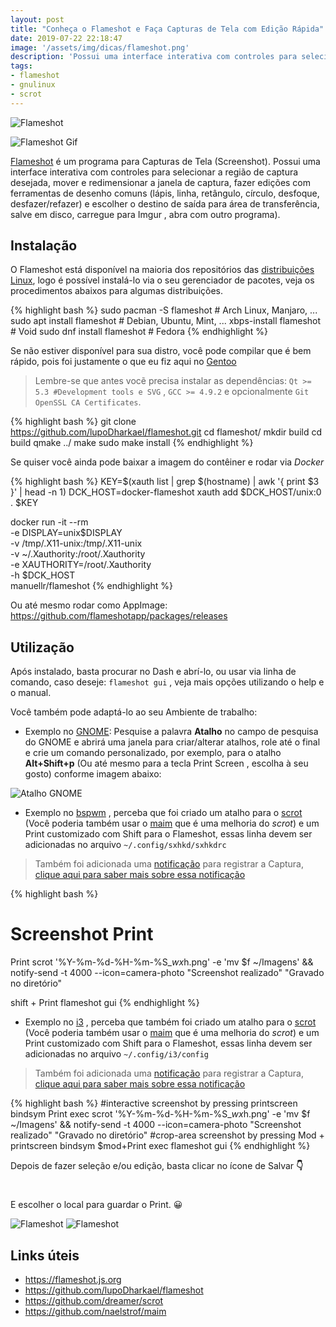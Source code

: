 ```yaml
---
layout: post
title: "Conheça o Flameshot e Faça Capturas de Tela com Edição Rápida"
date: 2019-07-22 22:18:47
image: '/assets/img/dicas/flameshot.png'
description: 'Possui uma interface interativa com controles para selecionar a região de captura desejada.'
tags:
- flameshot
- gnulinux
- scrot
---
```


![Flameshot](/assets/img/dicas/flameshot.png)

![Flameshot Gif](https://flameshot.js.org/_media/animatedUsage.gif)

[Flameshot](https://flameshot.js.org/) é um programa para Capturas de Tela (Screenshot). Possui uma interface interativa com controles para selecionar a região de captura desejada, mover e redimensionar a janela de captura, fazer edições com ferramentas de desenho comuns (lápis, linha, retângulo, círculo, desfoque, desfazer/refazer) e escolher o destino de saída para área de transferência, salve em disco, carregue para Imgur , abra com outro programa).

## Instalação

O Flameshot está disponível na maioria dos repositórios das [distribuições Linux](http://cse.google.com.br/cse?cx=004473188612396442360:qs2ekmnkweq&q=Distro), logo é possível instalá-lo via o seu gerenciador de pacotes, veja os procedimentos abaixos para algumas distribuições.

{% highlight bash %}
sudo pacman -S flameshot # Arch Linux, Manjaro, ...
sudo apt install flameshot # Debian, Ubuntu, Mint, ...
xbps-install flameshot # Void
sudo dnf install flameshot # Fedora
{% endhighlight %}

Se não estiver disponível para sua distro, você pode compilar que é bem rápido, pois foi justamente o que eu fiz aqui no [Gentoo](http://cse.google.com.br/cse?cx=004473188612396442360:qs2ekmnkweq&q=Gentoo)

> Lembre-se que antes vocẽ precisa instalar as dependências: `Qt >= 5.3 #Development tools e SVG` , `GCC >= 4.9.2` e opcionalmente `Git OpenSSL CA Certificates`.

{% highlight bash %}
git clone https://github.com/lupoDharkael/flameshot.git
cd flameshot/
mkdir build
cd build
qmake ../
make
sudo make install
{% endhighlight %}


<script async src="https://pagead2.googlesyndication.com/pagead/js/adsbygoogle.js"></script>

<!-- Informat -->
<ins class="adsbygoogle"
     style="display:block"
     data-ad-client="ca-pub-2838251107855362"
     data-ad-slot="2327980059"
     data-ad-format="auto"
     data-full-width-responsive="true"></ins>

<script>
(adsbygoogle = window.adsbygoogle || []).push({});
</script>


Se quiser você ainda pode baixar a imagem do contêiner e rodar via *Docker*

{% highlight bash %}
KEY=$(xauth list | grep $(hostname) | awk '{ print $3 }' | head -n 1)
DCK_HOST=docker-flameshot
xauth add $DCK_HOST/unix:0 . $KEY

docker run -it --rm \
    -e DISPLAY=unix$DISPLAY \
    -v /tmp/.X11-unix:/tmp/.X11-unix \
    -v ~/.Xauthority:/root/.Xauthority \
    -e XAUTHORITY=/root/.Xauthority \
    -h $DCK_HOST \
    manuellr/flameshot
{% endhighlight %}

Ou até mesmo rodar como AppImage: <https://github.com/flameshotapp/packages/releases>

## Utilização

Após instalado, basta procurar no Dash e abrí-lo, ou usar via linha de comando, caso deseje: `flameshot gui` , veja mais opções utilizando o help e o manual.

Você também pode adaptá-lo ao seu Ambiente de trabalho:

+ Exemplo no [GNOME](http://cse.google.com.br/cse?cx=004473188612396442360:qs2ekmnkweq&q=GNOME): Pesquise a palavra **Atalho** no campo de pesquisa do GNOME e abrirá uma janela para criar/alterar atalhos, role até o final e crie um comando personalizado, por exemplo, para o atalho **Alt+Shift+p** (Ou até mesmo para a tecla Print Screen , escolha à seu gosto) conforme imagem abaixo:

![Atalho GNOME](/assets/img/dicas/atalho-gnome.jpg)

+ Exemplo no [bspwm](http://cse.google.com.br/cse?cx=004473188612396442360:qs2ekmnkweq&q=bspwm) , perceba que foi criado um atalho para o [scrot](https://github.com/dreamer/scrot) (Você poderia também usar o [maim]() que é uma melhoria do *scrot*) e um Print customizado com Shift para o Flameshot, essas linha devem ser adicionadas no arquivo `~/.config/sxhkd/sxhkdrc`

> Também foi adicionada uma [notificação](https://terminalroot.com.br/2019/07/monitorando-a-bateria-do-notebook-via-shell-script-no-i3-bspwm-ou-outros.html) para registrar a Captura, [clique aqui para saber mais sobre essa notificação](https://terminalroot.com.br/2019/07/monitorando-a-bateria-do-notebook-via-shell-script-no-i3-bspwm-ou-outros.html)


<script async src="https://pagead2.googlesyndication.com/pagead/js/adsbygoogle.js"></script>

<!-- Informat -->
<ins class="adsbygoogle"
     style="display:block"
     data-ad-client="ca-pub-2838251107855362"
     data-ad-slot="2327980059"
     data-ad-format="auto"
     data-full-width-responsive="true"></ins>

<script>
(adsbygoogle = window.adsbygoogle || []).push({});
</script>


{% highlight bash %}
# Screenshot Print
Print
 	scrot '%Y-%m-%d-%H-%m-%S_$wx$h.png' -e 'mv $f ~/Imagens' && notify-send -t 4000 --icon=camera-photo "Screenshot realizado" "Gravado no diretório"

shift + Print
	flameshot gui
{% endhighlight %}

+ Exemplo no [i3]() , perceba que também foi criado um atalho para o [scrot](https://github.com/dreamer/scrot) (Você poderia também usar o [maim](https://github.com/naelstrof/maim) que é uma melhoria do *scrot*) e um Print customizado com Shift para o Flameshot, essas linha devem ser adicionadas no arquivo `~/.config/i3/config`

> Também foi adicionada uma [notificação](https://terminalroot.com.br/2019/07/monitorando-a-bateria-do-notebook-via-shell-script-no-i3-bspwm-ou-outros.html) para registrar a Captura, [clique aqui para saber mais sobre essa notificação](https://terminalroot.com.br/2019/07/monitorando-a-bateria-do-notebook-via-shell-script-no-i3-bspwm-ou-outros.html)

{% highlight bash %}
#interactive screenshot by pressing printscreen
bindsym Print exec scrot '%Y-%m-%d-%H-%m-%S_$wx$h.png' -e 'mv $f ~/Imagens' && notify-send -t 4000 --icon=camera-photo "Screenshot realizado" "Gravado no diretório" 
#crop-area screenshot by pressing Mod + printscreen
bindsym $mod+Print exec flameshot gui
{% endhighlight %}

Depois de fazer seleção e/ou edição, basta clicar no ícone de Salvar **👇️**

<h1 class="text-center">
    <i class="fas fa-save"></i>
</h1> 

E escolher o local para guardar o Print. 😀️

![Flameshot](/assets/img/dicas/flameshot-1.png)
![Flameshot](/assets/img/dicas/flameshot.png)

## Links úteis
+ <https://flameshot.js.org>
+ <https://github.com/lupoDharkael/flameshot>
+ <https://github.com/dreamer/scrot>
+ <https://github.com/naelstrof/maim>

    

<script async src="https://pagead2.googlesyndication.com/pagead/js/adsbygoogle.js"></script>

<!-- Informat -->
<ins class="adsbygoogle"
 style="display:block"
 data-ad-client="ca-pub-2838251107855362"
 data-ad-slot="2327980059"
 data-ad-format="auto"
 data-full-width-responsive="true"></ins>

<script>
(adsbygoogle = window.adsbygoogle || []).push({});
</script>



